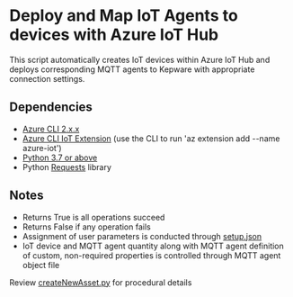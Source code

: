 # Deploy and Map IoT Agents to devices with Azure IoT Hub

This script automatically creates IoT devices within Azure IoT Hub and deploys corresponding MQTT agents to Kepware with appropriate connection settings.

## Dependencies

- [Azure CLI 2.x.x](https://docs.microsoft.com/en-us/cli/azure/install-azure-cli?view=azure-cli-latest)
- [Azure CLI IoT Extension](https://github.com/Azure/azure-iot-cli-extension) (use the CLI to run 'az extension add --name azure-iot')
- [Python 3.7 or above](https://www.python.org/downloads/)
- Python [Requests](https://pypi.org/project/requests/) library

## Notes

- Returns True is all operations succeed
- Returns False if any operation fails
- Assignment of user parameters is conducted through [setup.json](setup.json)
- IoT device and MQTT agent quantity along with MQTT agent definition of custom, non-required properties is controlled through MQTT agent object file

Review [createNewAsset.py](createNewAsset.py) for procedural details
